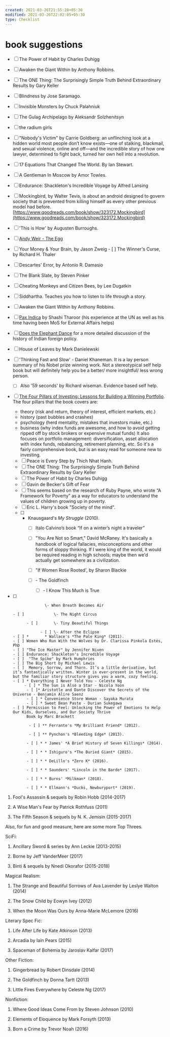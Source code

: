 ```yaml
---
created: 2021-03-26T21:55:28+05:30
modified: 2021-03-26T22:02:05+05:30
type: Checklist
---
```


# book suggestions

- [ ] The Power of Habit by Charles Duhigg 
- [ ] Awaken the Giant Within by Anthony Robbins.
- [ ] The ONE Thing: The Surprisingly Simple Truth Behind Extraordinary Results by Gary Keller
- [ ] Blindness by Jose Saramago.
- [ ] Invisible Monsters by Chuck Palahniuk
- [ ] The Gulag Archipelago by Aleksandr Solzhenitsyn
- [ ] the radium girls
- [ ] "Nobody's Victim" by Carrie Goldberg: an unflinching look at a hidden world most people don’t know exists—one of stalking, blackmail, and sexual violence, online and off—and the incredible story of how one lawyer, determined to fight back, turned her own hell into a revolution.
- [ ]  17 Equations That Changed The World. By Ian Stewart. 
- [ ] A Gentleman In Moscow by Amor Towles.
- [ ] Endurance: Shackleton's Incredible Voyage by Alfred Lansing
- [ ]  Mockingbird, by Walter Tevis, is about an android designed to govern society that is prevented from killing himself as every other previous model had before. [https://www.goodreads.com/book/show/323172.Mockingbird](https://www.goodreads.com/book/show/323172.Mockingbird) 
- [ ] 'This is How' by Augusten Burroughs.
- [ ] [Andy Weir - The Egg](http://www.galactanet.com/oneoff/theegg_mod.html) 
- [ ] Your Money & Your Brain, by Jason Zweig
      - [ ] The Winner's Curse, by Richard H. Thaler 
- [ ] Descartes' Error, by Antonio R. Damasio
- [ ] The Blank Slate, by Steven Pinker 
- [ ] Cheating Monkeys and Citizen Bees, by Lee Dugatkin
- [ ] Siddhartha. Teaches you how to listen to life through a story. 
- [ ] Awaken the Giant Within by Anthony Robbins.
- [ ] [Pax Indica](https://www.goodreads.com/book/show/15750844-pax-indica) by Shashi Tharoor (his experience at the UN as well as his time having been MoS for External Affairs helps)
 - [ ] [Does the Elephant Dance](https://www.goodreads.com/book/show/9751005-does-the-elephant-dance-contemporary-indian-foreign-policy) for a more detailed discussion of the history of Indian foreign policy. 
- [ ]  House of Leaves by Mark Danielewski
- [ ]  'Thinking Fast and Slow' - Daniel Khaneman. It is a lay person summary of his Nobel prize winning work. Not a stereotypical self help book but will definitely help you be a better/ more insightful/ less wrong person.
      - [ ] Also '59 seconds' by Richard wiseman. Evidence based self help. 
- [ ]  [The Four Pillars of Investing: Lessons for Building a Winning Portfolio](http://www.amazon.com/The-Four-Pillars-Investing-Portfolio/dp/0071747052). The four pillars that the book covers are: 
      * theory (risk and return, theory of interest, efficient markets, etc.)
      * history (past bubbles and crashes)
      * psychology (herd mentality, mistakes that investors make, etc.)
      * business (why index funds are awesome, and how to avoid getting ripped off by stock brokers or expensive mutual funds)
      It also focuses on portfolio management: diversification, asset allocation with index funds, rebalancing, retirement planning, etc. So it's a fairly comprehensive book, but is an easy read for someone new to investing. 
      
      - [ ]  Peace is Every Step by Thich Nhat Hanh.  
      - [ ] The ONE Thing: The Surprisingly Simple Truth Behind Extraordinary Results by Gary Keller
      - [ ] The Power of Habit by Charles Duhigg 
      - [ ] Gavin de Becker's Gift of Fear
      - [ ]  This seems based on the research of Ruby Payne, who wrote “A Framework for Poverty” as a way for educators to understand the values of children growing up in poverty. 
      - [ ] Eric L. Harry's book "Society of the mind". 
      - [ ] * Knausgaard's *My Struggle* (2010).
            - [ ] Italo Calvino’s book “If on a winter’s night a traveler”
            - [ ]  "You Are Not so Smart," David McRaney. It's basically a handbook of logical fallacies, misconceptions and other forms of sloppy thinking. If I were king of the world, it would be required reading in high schools; maybe then we'd actually get somewhere as a civilization.  
            - [ ] "If Women Rose Rooted', by Sharon Blackie
            - [ ]  \- The Goldfinch
                  
                  - [ ] \- I Know This Much is True
                  
- [ ]                   \- When Breath Becomes Air
                  
      - [ ]             \- The Night Circus
                  
            - [ ]       \- Tiny Beautiful Things
                  
                  - [ ] \- After the Eclipse 
      - [ ] *       * Wallace's *The Pale King* (2011).
      - [ ] Women Who Run With the Wolves by Dr. Clarissa Pinkola Estés, PhD
      - [ ] "The Ice Master" by Jennifer Niven
      - [ ] Endurance: Shackleton's Incredible Voyage
      - [ ]  "The Spike" by Mark Humphries 
      - [ ] The Big Short by Michael Lewis
      - [ ]  Memory, Sorrow, and Thorn. It’s a little derivative, but it’s fantastically written. Winter is ever-present in the world, but the familiar story structure gives you a warm, cozy feeling. 
      - [ ] * Everything I Never Told You - Celeste Ng
           - [ ] * The Sun is Also a Star - Nicola Yoon
            - [ ]* Aristotle and Dante Discover the Secrets of the Universe - Benjamin Alire Saenz
            - [ ] * Convenience Store Woman - Sayaka Murata
            - [ ] * Sweet Bean Paste - Durian Sukegawa 
      - [ ] Permission to Feel: Unlocking the Power of Emotions to Help Our Kids, Ourselves, and Our Society Thrive
            Book by Marc Brackett
            
             - [ ] ** Ferrante's *My Brilliant Friend* (2012).
            
             - [ ] ** Pynchon's *Bleeding Edge* (2013).
            
            - [ ] * * James' *A Brief History of Seven Killings* (2014).
            
            - [ ] * * Ishiguro's *The Buried Giant* (2015).
            
            - [ ] * * DeLillo's *Zero K* (2016).
            
            - [ ] * * Saunders' *Lincoln in the Bardo* (2017).
            
            - [ ] * * Burns' *Milkman* (2018).
            
            - [ ] * * Ellmann's *Ducks, Newburyport* (2019).
 1. Fool's Assassin & sequels by Robin Hobb (2014-2017)

2. A Wise Man's Fear by Patrick Rothfuss (2011)

3. The Fifth Season & sequels by N. K. Jemisin (2015-2017)


Also, for fun and good measure, here are some more Top Threes. 


SciFi:

1. Ancillary Sword & series by Ann Leckie (2013-2015)

2. Borne by Jeff VanderMeer (2017)

3. Binti & sequels by Nnedi Okorafor (2015-2018)


Magical Realism:

1. The Strange and Beautiful Sorrows of Ava Lavender by Leslye Walton (2014)

2. The Snow Child by Eowyn Ivey (2012)

3. When the Moon Was Ours by Anna-Marie McLemore (2016)


Literary Spec Fic:

1. Life After Life by Kate Atkinson (2013)

2. Arcadia by Iain Pears (2015)

3. Spaceman of Bohemia by Jaroslav Kalfar (2017)


Other Fiction:

1. Gingerbread by Robert Dinsdale (2014)

2. The Goldfinch by Donna Tartt (2013)

3. Little Fires Everywhere by Celeste Ng (2017)


Nonfiction:

1. Where Good Ideas Come From by Steven Johnson (2010)

2. Elements of Eloquence by Mark Forsyth (2013)

3. Born a Crime by Trevor Noah (2016) 
